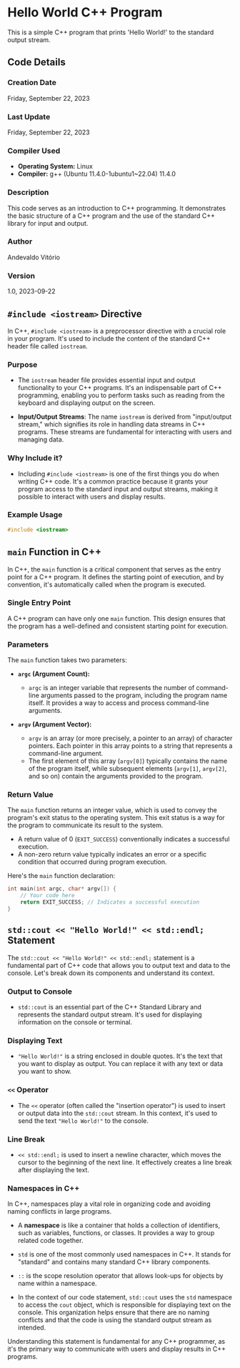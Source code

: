 # Hello World C++ Program

This is a simple C++ program that prints 'Hello World!' to the standard output stream.

## Code Details

### Creation Date
Friday, September 22, 2023

### Last Update
Friday, September 22, 2023

### Compiler Used
- **Operating System:** Linux
- **Compiler:** g++ (Ubuntu 11.4.0-1ubuntu1~22.04) 11.4.0

### Description
This code serves as an introduction to C++ programming. It demonstrates the basic structure of a C++ program and the use of the standard C++ library for input and output.

### Author
Andevaldo Vitório

### Version
1.0, 2023-09-22

## `#include <iostream>` Directive

In C++, `#include <iostream>` is a preprocessor directive with a crucial role in your program. It's used to include the content of the standard C++ header file called `iostream`. 

### Purpose

- The `iostream` header file provides essential input and output functionality to your C++ programs. It's an indispensable part of C++ programming, enabling you to perform tasks such as reading from the keyboard and displaying output on the screen.

- **Input/Output Streams**: The name `iostream` is derived from "input/output stream," which signifies its role in handling data streams in C++ programs. These streams are fundamental for interacting with users and managing data.

### Why Include it?

- Including `#include <iostream>` is one of the first things you do when writing C++ code. It's a common practice because it grants your program access to the standard input and output streams, making it possible to interact with users and display results.

### Example Usage

```cpp
#include <iostream>
```

## `main` Function in C++

In C++, the `main` function is a critical component that serves as the entry point for a C++ program. It defines the starting point of execution, and by convention, it's automatically called when the program is executed.

### Single Entry Point

A C++ program can have only one `main` function. This design ensures that the program has a well-defined and consistent starting point for execution.

### Parameters

The `main` function takes two parameters:

- **`argc` (Argument Count):**
  - `argc` is an integer variable that represents the number of command-line arguments passed to the program, including the program name itself. It provides a way to access and process command-line arguments.

- **`argv` (Argument Vector):**
  - `argv` is an array (or more precisely, a pointer to an array) of character pointers. Each pointer in this array points to a string that represents a command-line argument.
  - The first element of this array (`argv[0]`) typically contains the name of the program itself, while subsequent elements (`argv[1]`, `argv[2]`, and so on) contain the arguments provided to the program.

### Return Value

The `main` function returns an integer value, which is used to convey the program's exit status to the operating system. This exit status is a way for the program to communicate its result to the system.

- A return value of 0 (`EXIT_SUCCESS`) conventionally indicates a successful execution.
- A non-zero return value typically indicates an error or a specific condition that occurred during program execution.

Here's the `main` function declaration:

```cpp
int main(int argc, char* argv[]) {
    // Your code here
    return EXIT_SUCCESS; // Indicates a successful execution
}
```

## `std::cout << "Hello World!" << std::endl;` Statement

The `std::cout << "Hello World!" << std::endl;` statement is a fundamental part of C++ code that allows you to output text and data to the console. Let's break down its components and understand its context.

### Output to Console

- `std::cout` is an essential part of the C++ Standard Library and represents the standard output stream. It's used for displaying information on the console or terminal.

### Displaying Text

- `"Hello World!"` is a string enclosed in double quotes. It's the text that you want to display as output. You can replace it with any text or data you want to show.

### `<<` Operator

- The `<<` operator (often called the "insertion operator") is used to insert or output data into the `std::cout` stream. In this context, it's used to send the text `"Hello World!"` to the console.

### Line Break

- `<< std::endl;` is used to insert a newline character, which moves the cursor to the beginning of the next line. It effectively creates a line break after displaying the text.

### Namespaces in C++

In C++, namespaces play a vital role in organizing code and avoiding naming conflicts in large programs. 

- A **namespace** is like a container that holds a collection of identifiers, such as variables, functions, or classes. It provides a way to group related code together.

- `std` is one of the most commonly used namespaces in C++. It stands for "standard" and contains many standard C++ library components.

- `::` is the scope resolution operator that allows look-ups for objects by name
within a namespace.

- In the context of our code statement, `std::cout` uses the `std` namespace to access the `cout` object, which is responsible for displaying text on the console. This organization helps ensure that there are no naming conflicts and that the code is using the standard output stream as intended.

Understanding this statement is fundamental for any C++ programmer, as it's the primary way to communicate with users and display results in C++ programs.


